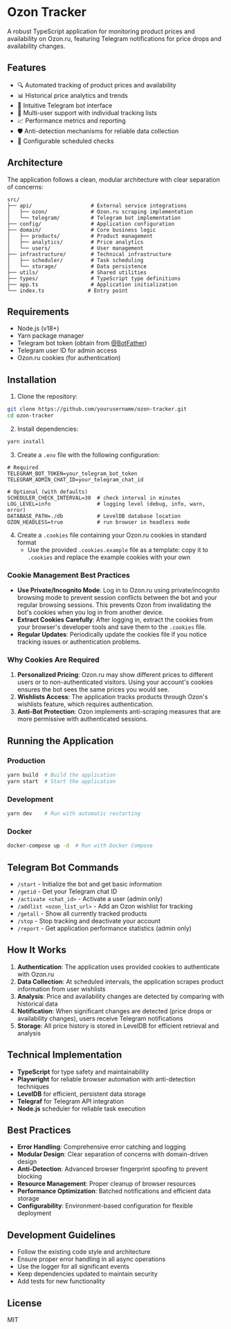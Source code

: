 # Ozon Tracker

A robust TypeScript application for monitoring product prices and availability on Ozon.ru, featuring Telegram notifications for price drops and availability changes.

## Features

- 🔍 Automated tracking of product prices and availability
- 📊 Historical price analytics and trends
- 🤖 Intuitive Telegram bot interface
- 👥 Multi-user support with individual tracking lists
- 📈 Performance metrics and reporting
- 🛡️ Anti-detection mechanisms for reliable data collection
- 🔄 Configurable scheduled checks

## Architecture

The application follows a clean, modular architecture with clear separation of concerns:

```
src/
├── api/                   # External service integrations
│   ├── ozon/              # Ozon.ru scraping implementation
│   └── telegram/          # Telegram bot implementation
├── config/                # Application configuration
├── domain/                # Core business logic
│   ├── products/          # Product management
│   ├── analytics/         # Price analytics
│   └── users/             # User management
├── infrastructure/        # Technical infrastructure
│   ├── scheduler/         # Task scheduling
│   └── storage/           # Data persistence
├── utils/                 # Shared utilities
├── types/                 # TypeScript type definitions
├── app.ts                 # Application initialization
└── index.ts              # Entry point
```

## Requirements

- Node.js (v18+)
- Yarn package manager
- Telegram bot token (obtain from [@BotFather](https://t.me/botfather))
- Telegram user ID for admin access
- Ozon.ru cookies (for authentication)

## Installation

1. Clone the repository:

```bash
git clone https://github.com/yourusername/ozon-tracker.git
cd ozon-tracker
```

2. Install dependencies:

```bash
yarn install
```

3. Create a `.env` file with the following configuration:

```env
# Required
TELEGRAM_BOT_TOKEN=your_telegram_bot_token
TELEGRAM_ADMIN_CHAT_ID=your_telegram_chat_id

# Optional (with defaults)
SCHEDULER_CHECK_INTERVAL=30  # check interval in minutes
LOG_LEVEL=info               # logging level (debug, info, warn, error)
DATABASE_PATH=./db           # LevelDB database location
OZON_HEADLESS=true           # run browser in headless mode
```

4. Create a `.cookies` file containing your Ozon.ru cookies in standard format
   - Use the provided `.cookies.example` file as a template: copy it to `.cookies` and replace the example cookies with your own

### Cookie Management Best Practices

- **Use Private/Incognito Mode**: Log in to Ozon.ru using private/incognito browsing mode to prevent session conflicts between the bot and your regular browsing sessions. This prevents Ozon from invalidating the bot's cookies when you log in from another device.
- **Extract Cookies Carefully**: After logging in, extract the cookies from your browser's developer tools and save them to the `.cookies` file.
- **Regular Updates**: Periodically update the cookies file if you notice tracking issues or authentication problems.

### Why Cookies Are Required

1. **Personalized Pricing**: Ozon.ru may show different prices to different users or to non-authenticated visitors. Using your account's cookies ensures the bot sees the same prices you would see.
2. **Wishlists Access**: The application tracks products through Ozon's wishlists feature, which requires authentication.
3. **Anti-Bot Protection**: Ozon implements anti-scraping measures that are more permissive with authenticated sessions.

## Running the Application

### Production

```bash
yarn build  # Build the application
yarn start  # Start the application
```

### Development

```bash
yarn dev    # Run with automatic restarting
```

### Docker

```bash
docker-compose up -d  # Run with Docker Compose
```

## Telegram Bot Commands

- `/start` - Initialize the bot and get basic information
- `/getid` - Get your Telegram chat ID
- `/activate <chat_id>` - Activate a user (admin only)
- `/addlist <ozon_list_url>` - Add an Ozon wishlist for tracking
- `/getall` - Show all currently tracked products
- `/stop` - Stop tracking and deactivate your account
- `/report` - Get application performance statistics (admin only)

## How It Works

1. **Authentication**: The application uses provided cookies to authenticate with Ozon.ru
2. **Data Collection**: At scheduled intervals, the application scrapes product information from user wishlists
3. **Analysis**: Price and availability changes are detected by comparing with historical data
4. **Notification**: When significant changes are detected (price drops or availability changes), users receive Telegram notifications
5. **Storage**: All price history is stored in LevelDB for efficient retrieval and analysis

## Technical Implementation

- **TypeScript** for type safety and maintainability
- **Playwright** for reliable browser automation with anti-detection techniques
- **LevelDB** for efficient, persistent data storage
- **Telegraf** for Telegram API integration
- **Node.js** scheduler for reliable task execution

## Best Practices

- **Error Handling**: Comprehensive error catching and logging
- **Modular Design**: Clear separation of concerns with domain-driven design
- **Anti-Detection**: Advanced browser fingerprint spoofing to prevent blocking
- **Resource Management**: Proper cleanup of browser resources
- **Performance Optimization**: Batched notifications and efficient data storage
- **Configurability**: Environment-based configuration for flexible deployment

## Development Guidelines

- Follow the existing code style and architecture
- Ensure proper error handling in all async operations
- Use the logger for all significant events
- Keep dependencies updated to maintain security
- Add tests for new functionality

## License

MIT
